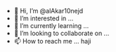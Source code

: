 - 👋 Hi, I’m @alAkar10nejd
- 👀 I’m interested in ...
- 🌱 I’m currently learning ...
- 💞️ I’m looking to collaborate on ...
- 📫 How to reach me ...
haji
<!---
alAkar10nejd/alAkar10nejd is a ✨ special ✨ repository because its `README.md` (this file) appears on your GitHub profile.
You can click the Preview link to take a look at your changes.
--->
